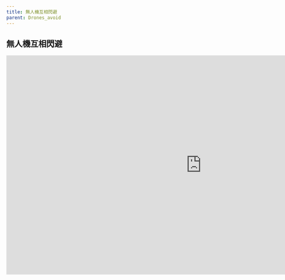 ```yaml
---
title: 無人機互相閃避
parent: Drones_avoid
---
```


## 無人機互相閃避
<iframe width="1024" height="576" src="https://www.youtube.com/embed/hjKEcb6BgEc" frameborder="0" allow="accelerometer; autoplay; clipboard-write; encrypted-media; gyroscope; picture-in-picture" allowfullscreen></iframe>
